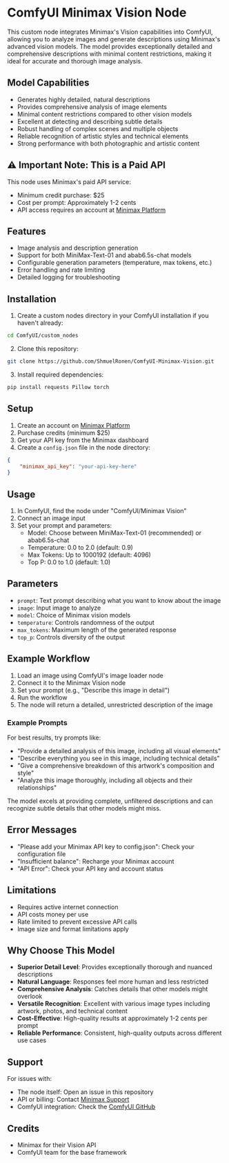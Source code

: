 # ComfyUI Minimax Vision Node

This custom node integrates Minimax's Vision capabilities into ComfyUI, allowing you to analyze images and generate descriptions using Minimax's advanced vision models. The model provides exceptionally detailed and comprehensive descriptions with minimal content restrictions, making it ideal for accurate and thorough image analysis.

## Model Capabilities

- Generates highly detailed, natural descriptions
- Provides comprehensive analysis of image elements
- Minimal content restrictions compared to other vision models
- Excellent at detecting and describing subtle details
- Robust handling of complex scenes and multiple objects
- Reliable recognition of artistic styles and technical elements
- Strong performance with both photographic and artistic content

## ⚠️ Important Note: This is a Paid API

This node uses Minimax's paid API service:
- Minimum credit purchase: $25
- Cost per prompt: Approximately 1-2 cents
- API access requires an account at [Minimax Platform](https://intl.minimaxi.com/user-center/basic-information)

## Features

- Image analysis and description generation
- Support for both MiniMax-Text-01 and abab6.5s-chat models
- Configurable generation parameters (temperature, max tokens, etc.)
- Error handling and rate limiting
- Detailed logging for troubleshooting

## Installation

1. Create a custom nodes directory in your ComfyUI installation if you haven't already:
```bash
cd ComfyUI/custom_nodes
```

2. Clone this repository:
```bash
git clone https://github.com/ShmuelRonen/ComfyUI-Minimax-Vision.git
```

3. Install required dependencies:
```bash
pip install requests Pillow torch
```

## Setup

1. Create an account on [Minimax Platform](https://intl.minimaxi.com/user-center/basic-information)
2. Purchase credits (minimum $25)
3. Get your API key from the Minimax dashboard
4. Create a `config.json` file in the node directory:
```json
{
    "minimax_api_key": "your-api-key-here"
}
```

## Usage

1. In ComfyUI, find the node under "ComfyUI/Minimax Vision"
2. Connect an image input
3. Set your prompt and parameters:
   - Model: Choose between MiniMax-Text-01 (recommended) or abab6.5s-chat
   - Temperature: 0.0 to 2.0 (default: 0.9)
   - Max Tokens: Up to 1000192 (default: 4096)
   - Top P: 0.0 to 1.0 (default: 1.0)

## Parameters

- `prompt`: Text prompt describing what you want to know about the image
- `image`: Input image to analyze
- `model`: Choice of Minimax vision models
- `temperature`: Controls randomness of the output
- `max_tokens`: Maximum length of the generated response
- `top_p`: Controls diversity of the output

## Example Workflow

1. Load an image using ComfyUI's image loader node
2. Connect it to the Minimax Vision node
3. Set your prompt (e.g., "Describe this image in detail")
4. Run the workflow
5. The node will return a detailed, unrestricted description of the image

### Example Prompts

For best results, try prompts like:
- "Provide a detailed analysis of this image, including all visual elements"
- "Describe everything you see in this image, including technical details"
- "Give a comprehensive breakdown of this artwork's composition and style"
- "Analyze this image thoroughly, including all objects and their relationships"

The model excels at providing complete, unfiltered descriptions and can recognize subtle details that other models might miss.

## Error Messages

- "Please add your Minimax API key to config.json": Check your configuration file
- "Insufficient balance": Recharge your Minimax account
- "API Error": Check your API key and account status

## Limitations

- Requires active internet connection
- API costs money per use
- Rate limited to prevent excessive API calls
- Image size and format limitations apply

## Why Choose This Model

- **Superior Detail Level**: Provides exceptionally thorough and nuanced descriptions
- **Natural Language**: Responses feel more human and less restricted
- **Comprehensive Analysis**: Catches details that other models might overlook
- **Versatile Recognition**: Excellent with various image types including artwork, photos, and technical content
- **Cost-Effective**: High-quality results at approximately 1-2 cents per prompt
- **Reliable Performance**: Consistent, high-quality outputs across different use cases

## Support

For issues with:
- The node itself: Open an issue in this repository
- API or billing: Contact [Minimax Support](https://intl.minimaxi.com/)
- ComfyUI integration: Check the [ComfyUI GitHub](https://github.com/comfyanonymous/ComfyUI)

## Credits

- Minimax for their Vision API
- ComfyUI team for the base framework
